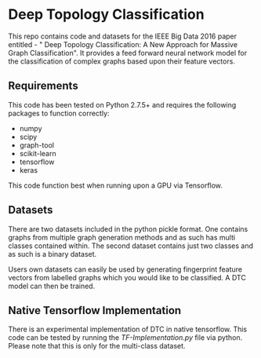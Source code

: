 # Deep Topology Classification

This repo contains code and datasets for the IEEE Big Data 2016 paper entitled - " Deep Topology Classification: A New Approach for Massive Graph Classification". It provides a feed forward neural network model for the classification of complex graphs based upon their feature vectors.

## Requirements

This code has been tested on Python 2.7.5+ and requires the following packages to function correctly:
* numpy 
* scipy
* graph-tool
* scikit-learn 
* tensorflow
* keras

This code function best when running upon a GPU via Tensorflow.

## Datasets

There are two datasets included in the python pickle format. One contains graphs from multiple graph generation methods and as such has multi classes contained within. The second dataset contains just two classes and as such is a binary dataset. 

Users own datasets can easily be used by generating fingerprint feature vectors from labelled graphs which you would like to be classified. A DTC model can then be trained.

## Native Tensorflow Implementation

There is an experimental implementation of DTC in native tensorflow. This code can be tested by running the *TF-Implementation.py* file via python. Please note that this is only for the multi-class dataset.   
